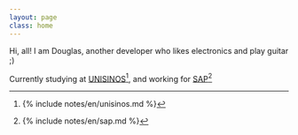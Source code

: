 ```yaml
---
layout: page
class: home
---
```


Hi, all! I am Douglas, another developer who likes electronics and play guitar ;)

Currently studying at <a rel="footnote" href="#fn:1">UNISINOS</a>[^1], and working for <a rel="footnote" href="#fn:2">SAP</a>[^2]

[^1]: {% include notes/en/unisinos.md %}
[^2]: {% include notes/en/sap.md %}
